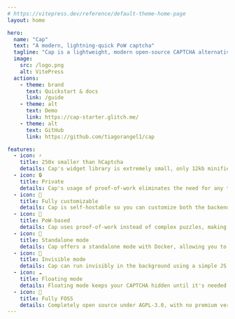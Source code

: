 ```yaml
---
# https://vitepress.dev/reference/default-theme-home-page
layout: home

hero:
  name: "Cap"
  text: "A modern, lightning-quick PoW captcha"
  tagline: "Cap is a lightweight, modern open-source CAPTCHA alternative designed using SHA-256 proof-of-work"
  image:
    src: /logo.png
    alt: VitePress
  actions:
    - theme: brand
      text: Quickstart & docs
      link: /guide
    - theme: alt
      text: Demo
      link: https://cap-starter.glitch.me/
    - theme: alt
      text: GitHub
      link: https://github.com/tiagorangel1/cap

features:
  - icon: ⚡️
    title: 250x smaller than hCaptcha
    details: Cap's widget library is extremely small, only 12kb minified and brotli'd.
  - icon: 🔒️
    title: Private
    details: Cap's usage of proof-of-work eliminates the need for any tracking, fingerprinting or data collection.
  - icon: 🌈
    title: Fully customizable
    details: Cap is self-hostable so you can customize both the backend & frontend — or you can just use CSS variables
  - icon: 🤖
    title: PoW-based
    details: Cap uses proof-of-work instead of complex puzzles, making it easier for humans and harder for bots
  - icon: 🧩
    title: Standalone mode
    details: Cap offers a standalone mode with Docker, allowing you to use it with languages other than JS.
  - icon: 💨
    title: Invisible mode
    details: Cap can run invisibly in the background using a simple JS API.
  - icon: ☁️
    title: Floating mode
    details: Floating mode keeps your CAPTCHA hidden until it's needed
  - icon: 🌳
    title: Fully FOSS
    details: Completely open source under AGPL-3.0, with no premium versions.
---
```

